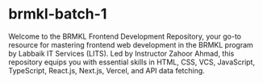 # brmkl-batch-1
Welcome to the BRMKL Frontend Development Repository, your go-to resource for mastering frontend web development in the BRMKL program by Labbaik IT Services (LITS). Led by Instructor Zahoor Ahmad, this repository equips you with essential skills in HTML, CSS, VCS, JavaScript, TypeScript, React.js, Next.js, Vercel, and API data fetching.
